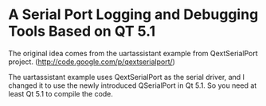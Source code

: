 A Serial Port Logging and Debugging Tools Based on QT 5.1
============

The original idea comes from the uartassistant example from QextSerialPort project. 
(http://code.google.com/p/qextserialport/)

The uartassistant example uses QextSerialPort as the serial driver, and I changed it
to use the newly introduced QSerialPort in Qt 5.1. So you need at least Qt 5.1 to
compile the code.
